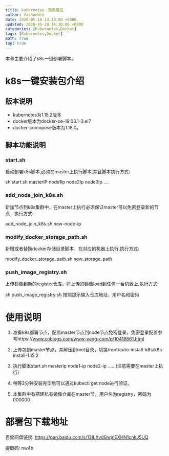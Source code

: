 ```yaml
---
title: kubernetes一键部署包
author: VashonNie
date: 2020-05-10 14:10:00 +0800
updated: 2020-05-10 14:10:00 +0800
categories: [Kubernetes,Docker]
tags: [Kubernetes,Docker]
math: true
top: true
---
```


本章主要介绍了k8s一键部署脚本。

# k8s一键安装包介绍

## 版本说明

* kubernetes为1.15.2版本  
* docker版本为docker-ce-19.03.1-3.el7  
* docker-comnpose版本为1.18.0。  

## 脚本功能说明

### start.sh

启动部署k8s脚本,必须在master上执行脚本,并且脚本执行方式:

sh start.sh masterIP node1Ip node2Ip node3Ip ....

### add_node_join_k8s.sh 

新加节点到k8s集群中，在master上执行必须保证master可以免密登录新的节点，执行方式:

add_node_join_k8s.sh new-node-ip

### modify_docker_storage_path.sh

新增或者替换docker存储目录脚本，在对应的机器上执行,执行方式:

modify_docker_storage_path.sh new_storage_path

### push_image_registry.sh

上传镜像到新的register仓库，将上传的镜像load到任何一台机器上,执行方式:

sh push_image_registry.sh 按照提示输入仓库地址，用户名和密码

# 使用说明

1. 准备k8s部署节点，配置master节点到node节点免密登录，免密登录配置参考https://www.cnblogs.com/www-yang-com/p/10419861.html

2. 上传包到master节点，并解压到root目录，切换/root/auto-install-k8s/k8s-install-1.15.2

3. 执行脚本start.sh masterip node1-ip node2-ip ..... (注意需要在master上执行)

4. 稍等2分钟安装完毕后可以通过kubectl get node进行验证。

5. 本集群中有搭建私有镜像仓库在master节，用户名为registry，密码为000000


# 部署包下载地址

百度网盘链接: <https://pan.baidu.com/s/13ILXvdGwjnEXHN1cnkJ5UQ> 

提取码: nw4b 


